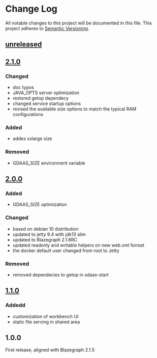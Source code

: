 # Change Log
All notable changes to this project will be documented in this file.
This project adheres to [Semantic Versioning](http://semver.org/).



## [unreleased]

## [2.1.0]
### Changed

- doc typos
- JAVA_OPTS server optimization
- restored getop dependecy
- changed service startup options
- revised the available size options to match the typical RAM configurations

### Added

- addes xxlarge size

### Removed 

- GDAAS_SIZE environment variable

## [2.0.0] 

### Added

- GDAAS_SIZE optimization

### Changed

- based on debian 10 distribution
- updated to jetty 9.4 with jdk13 slim
- updated to Blazegraph 2.1.6RC
- updated readonly and writable helpers on new web.xml format
- the docker default user changed from root to Jetty

### Removed

- removed dependecies to getop in sdaas-start

## [1.1.0]

### Addedd

- customization of workbench UI
- static file serving in shared area

## 1.0.0

First release, aligned with Blazegraph 2.1.5


[Unreleased]:  https://github.com/linkeddatacenter/sdaas-rdfstore/compare/2.1.0...HEAD
[2.1.0]:  https://github.com/linkeddatacenter/sdaas-rdfstore/compare/2.1.0...2.0.0
[2.0.0]:  https://github.com/linkeddatacenter/sdaas-rdfstore/compare/2.0.0...1.1.0
[1.1.0]:  https://github.com/linkeddatacenter/sdaas-rdfstore/compare/1.1.0...1.0.0